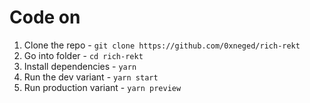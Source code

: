 # Code on

1. Clone the repo - `git clone https://github.com/0xneged/rich-rekt`
2. Go into folder - `cd rich-rekt`
3. Install dependencies - `yarn`
4. Run the dev variant - `yarn start`
5. Run production variant - `yarn preview`
